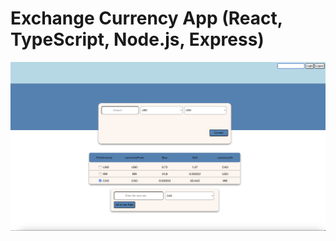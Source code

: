 # Exchange Currency App (React, TypeScript, Node.js, Express)
![Exchange App](./Exchange-currency-app.png)
